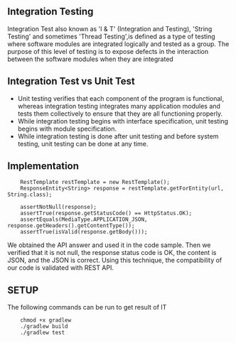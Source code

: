 ## Integration Testing
Integration Test also known as  'I & T' (Integration and Testing), 'String Testing' and sometimes 'Thread Testing',is  defined as a type of testing where software modules are integrated logically and tested as a group.  The purpose of this level of testing is to expose defects in the interaction between the software modules when they are integrated

## Integration Test vs Unit Test

* Unit testing verifies that each component of the program is functional, whereas integration testing integrates many application modules and tests them collectively to ensure that they are all functioning properly.
* While integration testing begins with interface specification, unit testing begins with module specification.
* While integration testing is done after unit testing and before system testing, unit testing can be done at any time.

## Implementation
```
    RestTemplate restTemplate = new RestTemplate();
    ResponseEntity<String> response = restTemplate.getForEntity(url, String.class);

    assertNotNull(response);
    assertTrue(response.getStatusCode() == HttpStatus.OK);
    assertEquals(MediaType.APPLICATION_JSON, response.getHeaders().getContentType());
    assertTrue(isValid(response.getBody()));
```

We obtained the API answer and used it in the code sample. Then we verified that it is not null, the response status code is OK, the content is JSON, and the JSON is correct. Using this technique, the compatibility of our code is validated with REST API.

## SETUP
The following commands can be run to get result of IT
```
    chmod +x gradlew
    ./gradlew build
    ./gradlew test
```

[//]: # (## TEST RESULTS)

[//]: # (![result]&#40;./TestResult.png&#41;)
